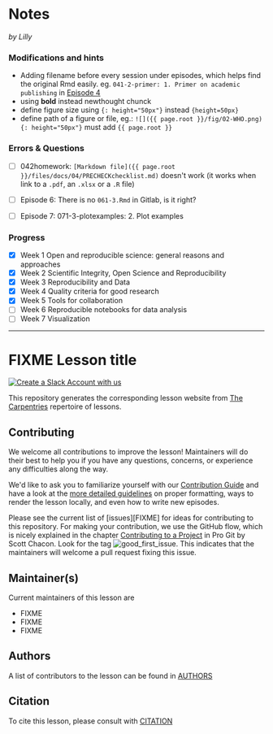# Notes 
*by Lilly*

### Modifications and hints

 - Adding filename before every session under episodes, which helps find the original Rmd easily. eg. `041-2-primer: 1. Primer on academic publishing` in [Episode 4](https://crsuzh.github.io/BORS/04-QualityCriteriaForGoodResearch/index.html)
 - using **bold** instead newthought chunck
 - define figure size using `{: height="50px"}` instead `{height=50px}`
 - define path of a figure or file, eg.: `![]({{ page.root }}/fig/02-WHO.png){: height="50px"}` must add `{{ page.root }}`
 


### Errors & Questions

- [ ] 042homework: `[Markdown file]({{ page.root }}/files/docs/04/PRECHECKchecklist.md)` doesn't work (it works when link to a `.pdf`, an `.xlsx` or a `.R` file)
- [ ] Episode 6: There is no `061-3.Rmd` in Gitlab, is it right?
- [ ] Episode 7: 071-3-plotexamples: 2. Plot examples


### Progress

- [x] Week 1 Open and reproducible science: general reasons and approaches
- [x] Week 2 Scientific Integrity, Open Science and Reproducibility
- [x] Week 3 Reproducibility and Data
- [x] Week 4 Quality criteria for good research
- [x] Week 5 Tools for collaboration
- [ ] Week 6 Reproducible notebooks for data analysis
- [ ] Week 7 Visualization
--- 

# FIXME Lesson title

[![Create a Slack Account with us](https://img.shields.io/badge/Create_Slack_Account-The_Carpentries-071159.svg)](https://swc-slack-invite.herokuapp.com/)

This repository generates the corresponding lesson website from [The Carpentries](https://carpentries.org/) repertoire of lessons. 

## Contributing

We welcome all contributions to improve the lesson! Maintainers will do their best to help you if you have any
questions, concerns, or experience any difficulties along the way.

We'd like to ask you to familiarize yourself with our [Contribution Guide](CONTRIBUTING.md) and have a look at
the [more detailed guidelines][lesson-example] on proper formatting, ways to render the lesson locally, and even
how to write new episodes.

Please see the current list of [issues][FIXME] for ideas for contributing to this
repository. For making your contribution, we use the GitHub flow, which is
nicely explained in the chapter [Contributing to a Project](http://git-scm.com/book/en/v2/GitHub-Contributing-to-a-Project) in Pro Git
by Scott Chacon.
Look for the tag ![good_first_issue](https://img.shields.io/badge/-good%20first%20issue-gold.svg). This indicates that the maintainers will welcome a pull request fixing this issue.  


## Maintainer(s)

Current maintainers of this lesson are 

* FIXME
* FIXME
* FIXME


## Authors

A list of contributors to the lesson can be found in [AUTHORS](AUTHORS)

## Citation

To cite this lesson, please consult with [CITATION](CITATION)

[lesson-example]: https://carpentries.github.io/lesson-example

